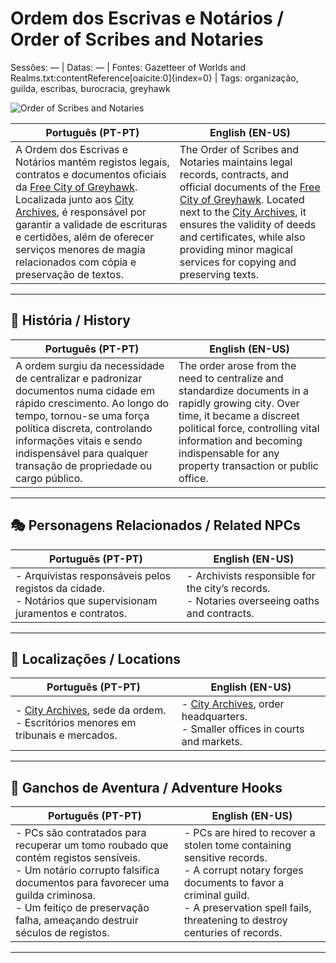 # Ordem dos Escrivas e Notários / Order of Scribes and Notaries

Sessões: — | Datas: — | Fontes: Gazetteer of Worlds and Realms.txt:contentReference[oaicite:0]{index=0} | Tags: organização, guilda, escribas, burocracia, greyhawk

![Order of Scribes and Notaries](assets/organization/org_blank.png)

| **Português (PT-PT)** | **English (EN-US)** |
|-----------------------|---------------------|
| A Ordem dos Escrivas e Notários mantém registos legais, contratos e documentos oficiais da [Free City of Greyhawk](free_city_of_greyhawk.md). Localizada junto aos [City Archives](city_archives.md), é responsável por garantir a validade de escrituras e certidões, além de oferecer serviços menores de magia relacionados com cópia e preservação de textos. | The Order of Scribes and Notaries maintains legal records, contracts, and official documents of the [Free City of Greyhawk](free_city_of_greyhawk.md). Located next to the [City Archives](city_archives.md), it ensures the validity of deeds and certificates, while also providing minor magical services for copying and preserving texts. |

---

## 📖 História / History

| **Português (PT-PT)** | **English (EN-US)** |
|-----------------------|---------------------|
| A ordem surgiu da necessidade de centralizar e padronizar documentos numa cidade em rápido crescimento. Ao longo do tempo, tornou-se uma força política discreta, controlando informações vitais e sendo indispensável para qualquer transação de propriedade ou cargo público. | The order arose from the need to centralize and standardize documents in a rapidly growing city. Over time, it became a discreet political force, controlling vital information and becoming indispensable for any property transaction or public office. |

---

## 🎭 Personagens Relacionados / Related NPCs

| **Português (PT-PT)** | **English (EN-US)** |
|-----------------------|---------------------|
| - Arquivistas responsáveis pelos registos da cidade.<br>- Notários que supervisionam juramentos e contratos. | - Archivists responsible for the city’s records.<br>- Notaries overseeing oaths and contracts. |

---

## 📌 Localizações / Locations

| **Português (PT-PT)** | **English (EN-US)** |
|-----------------------|---------------------|
| - [City Archives](city_archives.md), sede da ordem.<br>- Escritórios menores em tribunais e mercados. | - [City Archives](city_archives.md), order headquarters.<br>- Smaller offices in courts and markets. |

---

## 🎲 Ganchos de Aventura / Adventure Hooks

| **Português (PT-PT)** | **English (EN-US)** |
|-----------------------|---------------------|
| - PCs são contratados para recuperar um tomo roubado que contém registos sensíveis.<br>- Um notário corrupto falsifica documentos para favorecer uma guilda criminosa.<br>- Um feitiço de preservação falha, ameaçando destruir séculos de registos. | - PCs are hired to recover a stolen tome containing sensitive records.<br>- A corrupt notary forges documents to favor a criminal guild.<br>- A preservation spell fails, threatening to destroy centuries of records. |

---
